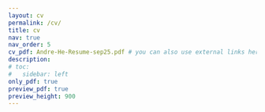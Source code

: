 ```yaml
---
layout: cv
permalink: /cv/
title: cv
nav: true
nav_order: 5
cv_pdf: Andre-He-Resume-sep25.pdf # you can also use external links here
description: 
# toc:
#   sidebar: left
only_pdf: true
preview_pdf: true
preview_height: 900
---
```

